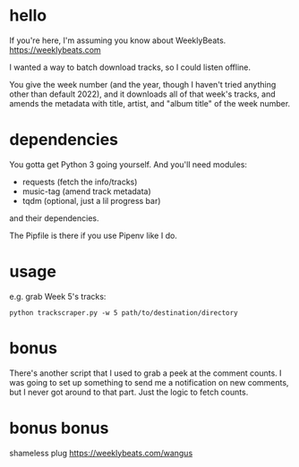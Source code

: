 # hello

If you're here, I'm assuming you know about WeeklyBeats.
https://weeklybeats.com

I wanted a way to batch download tracks, so I could listen offline.

You give the week number (and the year, though I haven't tried anything
other than default 2022), and it downloads all of that week's tracks,
and amends the metadata with title, artist, and "album title" of the
week number.

# dependencies

You gotta get Python 3 going yourself.
And you'll need modules:
* requests (fetch the info/tracks)
* music-tag (amend track metadata)
* tqdm (optional, just a lil progress bar)

and their dependencies.

The Pipfile is there if you use Pipenv like I do.

# usage

e.g. grab Week 5's tracks:
```
python trackscraper.py -w 5 path/to/destination/directory
```

# bonus

There's another script that I used to grab a peek at the comment counts.
I was going to set up something to send me a notification on new comments,
but I never got around to that part. Just the logic to fetch counts.

# bonus bonus

shameless plug https://weeklybeats.com/wangus
